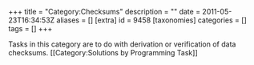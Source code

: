 +++
title = "Category:Checksums"
description = ""
date = 2011-05-23T16:34:53Z
aliases = []
[extra]
id = 9458
[taxonomies]
categories = []
tags = []
+++

Tasks in this category are to do with derivation or verification of data checksums.
[[Category:Solutions by Programming Task]]
